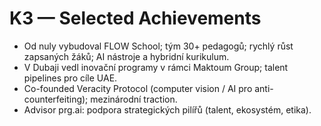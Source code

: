# K3 — Selected Achievements

- Od nuly vybudoval FLOW School; tým 30+ pedagogů; rychlý růst zapsaných žáků; AI nástroje a hybridní kurikulum.  
- V Dubaji vedl inovační programy v rámci Maktoum Group; talent pipelines pro cíle UAE.  
- Co-founded Veracity Protocol (computer vision / AI pro anti-counterfeiting); mezinárodní traction.  
- Advisor prg.ai: podpora strategických pilířů (talent, ekosystém, etika).
